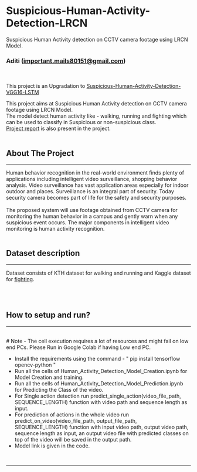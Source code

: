 # Suspicious-Human-Activity-Detection-LRCN
Suspicious Human Activity detection on CCTV camera footage using LRCN Model. 
### Aditi (important.mails80151@gmail.com)

<br><br>
This project is an Upgradation to [Suspicious-Human-Activity-Detection-VGG16-LSTM](https://github.com/AditiShukla151/Tracking-Suspicious-activity-using-camera-VGG16-LSTM)

This project aims at Suspicious Human Activity detection on CCTV camera footage using LRCN Model.<br>
The model detect human activity like - walking, running and fighting which can be used to classify in Suspicious or non-suspicious class.<br>
[Project report](Report.pdf) is also present in the project.<br><br>


## About The Project 
<hr>
Human behavior recognition in the real-world environment finds plenty of applications including intelligent video surveillance, shopping behavior analysis. Video surveillance has vast application areas especially for indoor outdoor and places. Surveillance is an integral part of security. Today security camera becomes part of life for the safety and security purposes.
<br><br>
The proposed system will use footage obtained from CCTV camera for monitoring the human behavior in a campus and gently warn when any suspicious event occurs. The major components in intelligent video monitoring is human activity recognition.
<br><br>

## Dataset description
<hr>

Dataset consists of KTH dataset for walking and running and Kaggle dataset for [fighting](https://www.kaggle.com/naveenk903/movies-fight-detection-dataset).

<br><br>

## How to setup and run?
<hr><br>
# Note - The cell execution requires a lot of resources and might fail on low end PCs. Please Run in Google Colab if having Low end PC.<br>

* Install the requirements using the command - " pip install tensorflow opencv-python "
* Run all the cells of Human_Activity_Detection_Model_Creation.ipynb for Model Creation and training.
* Run all the cells of Human_Activity_Detection_Model_Prediction.ipynb for Predicting the Class of the video.
* For Single action detection run predict_single_action(video_file_path, SEQUENCE_LENGTH) function with video path and sequence length as input.
* For prediction of actions in the whole video run predict_on_video(video_file_path, output_file_path, SEQUENCE_LENGTH) function with input video path, output video path, sequence length as input, an output video file with predicted classes on top of the video will be saved in the output path.
* Model link is given in the code.
<br>
<hr><br>
